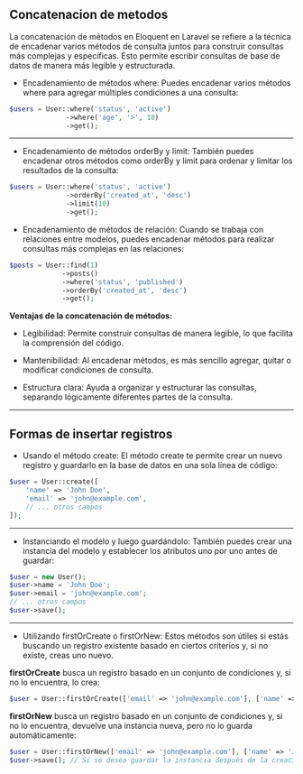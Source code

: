 ## Concatenacion de metodos

La concatenación de métodos en Eloquent en Laravel se refiere a la técnica de encadenar varios métodos de consulta juntos para construir consultas más complejas y específicas. Esto permite escribir consultas de base de datos de manera más legible y estructurada.

- Encadenamiento de métodos where: Puedes encadenar varios métodos where para agregar múltiples condiciones a una consulta:

```php
$users = User::where('status', 'active')
              ->where('age', '>', 18)
              ->get();
```

---

- Encadenamiento de métodos orderBy y limit: También puedes encadenar otros métodos como orderBy y limit para ordenar y limitar los resultados de la consulta:

```php
$users = User::where('status', 'active')
              ->orderBy('created_at', 'desc')
              ->limit(10)
              ->get();
```

- Encadenamiento de métodos de relación: Cuando se trabaja con relaciones entre modelos, puedes encadenar métodos para realizar consultas más complejas en las relaciones:

```php
$posts = User::find(1)
             ->posts()
             ->where('status', 'published')
             ->orderBy('created_at', 'desc')
             ->get();
```

**Ventajas de la concatenación de métodos:**

- Legibilidad: Permite construir consultas de manera legible, lo que facilita la comprensión del código.

- Mantenibilidad: Al encadenar métodos, es más sencillo agregar, quitar o modificar condiciones de consulta.

- Estructura clara: Ayuda a organizar y estructurar las consultas, separando lógicamente diferentes partes de la consulta.

---

## Formas de insertar registros

- Usando el método create: El método create te permite crear un nuevo registro y guardarlo en la base de datos en una sola línea de código:

```php
$user = User::create([
    'name' => 'John Doe',
    'email' => 'john@example.com',
    // ... otros campos
]);
```

---

- Instanciando el modelo y luego guardándolo: También puedes crear una instancia del modelo y establecer los atributos uno por uno antes de guardar:

```php
$user = new User();
$user->name = 'John Doe';
$user->email = 'john@example.com';
// ... otros campos
$user->save();
```

---

- Utilizando firstOrCreate o firstOrNew: Estos métodos son útiles si estás buscando un registro existente basado en ciertos criterios y, si no existe, creas uno nuevo.

**firstOrCreate** busca un registro basado en un conjunto de condiciones y, si no lo encuentra, lo crea:

```php
$user = User::firstOrCreate(['email' => 'john@example.com'], ['name' => 'John Doe']);
```

**firstOrNew** busca un registro basado en un conjunto de condiciones y, si no lo encuentra, devuelve una instancia nueva, pero no lo guarda automáticamente:

```php
$user = User::firstOrNew(['email' => 'john@example.com'], ['name' => 'John Doe']);
$user->save(); // Si se desea guardar la instancia después de la creación
```
